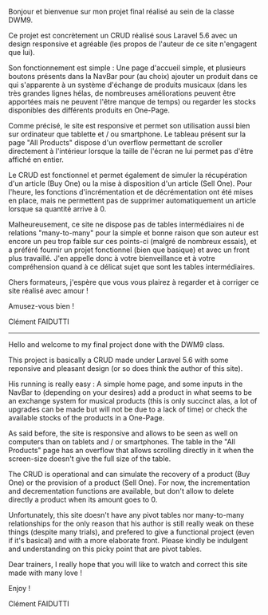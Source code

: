 Bonjour et bienvenue sur mon projet final réalisé au sein de la classe DWM9.

Ce projet est concrètement un CRUD réalisé sous Laravel 5.6 avec un design responsive et agréable (les propos de l'auteur de ce site n'engagent que lui).

Son fonctionnement est simple : Une page d'accueil simple, et plusieurs boutons présents dans la NavBar pour (au choix) ajouter un produit dans ce qui s'apparente à un système d'échange de produits musicaux (dans les très grandes lignes hélas, de nombreuses améliorations peuvent être apportées mais ne peuvent l'être manque de temps) ou regarder les stocks disponibles des différents produits en One-Page.

Comme précisé, le site est responsive et permet son utilisation aussi bien sur ordinateur que tablette et / ou smartphone. Le tableau présent sur la page "All Products" dispose d'un overflow permettant de scroller directement à l'intérieur lorsque la taille de l'écran ne lui permet pas d'être affiché en entier.

Le CRUD est fonctionnel et permet également de simuler la récupération d'un article (Buy One) ou la mise à disposition d'un article (Sell One). Pour l'heure, les fonctions d'incrémentation et de décrémentation ont été mises en place, mais ne permettent pas de supprimer automatiquement un article lorsque sa quantité arrive à 0.

Malheureusement, ce site ne dispose pas de tables intermédiaires ni de relations "many-to-many" pour la simple et bonne raison que son auteur est encore un peu trop faible sur ces points-ci (malgré de nombreux essais), et a préféré fournir un projet fonctionnel (bien que basique) et avec un front plus travaillé. J'en appelle donc à votre bienveillance et à votre compréhension quand à ce délicat sujet que sont les tables intermédiaires.

Chers formateurs, j'espère que vous vous plairez à regarder et à corriger ce site réalisé avec amour !

Amusez-vous bien !

Clément FAIDUTTI

**************************************************************************************************************

Hello and welcome to my final project done with the DWM9 class.

This project is basically a CRUD made under Laravel 5.6 with some reponsive and pleasant design (or so does think the author of this site).

His running is really easy : A simple home page, and some inputs in the NavBar to (depending on your desires) add a product in what seems to be an exchange system for musical products (this is only succinct alas, a lot of upgrades can be made but will not be due to a lack of time) or check the available stocks of the products in a One-Page.

As said before, the site is responsive and allows to be seen as well on computers than on tablets and / or smartphones. The table in the "All Products" page has an overflow that allows scrolling directly in it when the screen-size doesn't give the full size of the table.

The CRUD is operational and can simulate the recovery of a product (Buy One) or the provision of a product (Sell One). For now, the incrementation and decrementation functions are available, but don't allow to delete directly a product when its amount goes to 0.

Unfortunately, this site doesn't have any pivot tables nor many-to-many relationships for the only reason that his author is still really weak on these things (despite many trials), and prefered to give a functional project (even if it's basical) and with a more elaborate front. Please kindly be indulgent and understanding on this picky point that are pivot tables.

Dear trainers, I really hope that you will like to watch and correct this site made with many love !

Enjoy ! 

Clément FAIDUTTI  